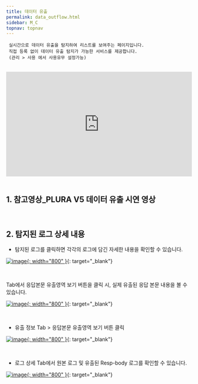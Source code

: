```yaml
---
title: 데이터 유출
permalink: data_outflow.html
sidebar: M_C
topnav: topnav
---
```


     실시간으로 데이터 유출을 탐지하여 리스트를 보여주는 페이지입니다.  
     직접 등록 없이 데이터 유출 탐지가 가능한 서비스를 제공합니다.
     (관리 > 사용 에서 사용유무 설정가능)

<br />

 <style>.embed-container { position: relative; padding-bottom: 56.25%; height: 0; overflow: hidden; max-width: 100%; } .embed-container iframe, .embed-container object, .embed-container embed { position: absolute; top: 0; left: 0; width: 100%; height: 100%; }</style><div class='embed-container'><iframe src='https://www.youtube.com/embed/Qp-JbyZ_G1k' frameborder='0' allowfullscreen></iframe></div>

<br />

## 1. 참고영상_PLURA V5 데이터 유출 시연 영상

<br />

## 2. 탐지된 로그 상세 내용
- 탐지된 로그를 클릭하면 각각의 로그에 담긴 자세한 내용을 확인할 수 있습니다.

[![image](/docs/images/Manual/common/outflow/1.png){: width="800" }](/docs/images/Manual/common/outflow/1.png){: target="_blank"}

<br />

 Tab에서 응답본문 유출영역 보기 버튼을 클릭 시, 실제 유출된 응답 본문 내용을 볼 수 있습니다.

[![image](/docs/images/Manual/common/outflow/2.png){: width="800" }](/docs/images/Manual/common/outflow/2.png){: target="_blank"}

<br />

- 유출 정보 Tab > 응답본문 유출영역 보기 버튼 클릭

[![image](/docs/images/Manual/common/outflow/3.png){: width="800" }](/docs/images/Manual/common/outflow/3.png){: target="_blank"}

<br />

- 로그 상세 Tab에서 원본 로그 및 유출된 Resp-body 로그를 확인할 수 있습니다.

[![image](/docs/images/Manual/common/outflow/4.png){: width="800" }](/docs/images/Manual/common/outflow/4.png){: target="_blank"}

